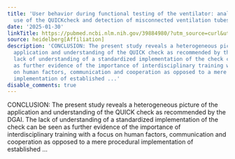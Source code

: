 ```yaml
---
title: 'User behavior during functional testing of the ventilator: analysis of the
  use of the QUICKcheck and detection of misconnected ventilation tubes'
date: '2025-01-30'
linkTitle: https://pubmed.ncbi.nlm.nih.gov/39884980/?utm_source=curl&utm_medium=rss&utm_campaign=pubmed-2&utm_content=1FakS-2QOkCT8HsMOQP1bCRQ4YzyumYOmxmF0moLsQ3dFB1E9V&fc=20220326224207&ff=20250131170637&v=2.18.0.post9+e462414
source: heidelberg[Affiliation]
description: 'CONCLUSION: The present study reveals a heterogeneous picture of the
  application and understanding of the QUICK check as recommended by the DGAI. The
  lack of understanding of a standardized implementation of the check can be seen
  as further evidence of the importance of interdisciplinary training with a focus
  on human factors, communication and cooperation as opposed to a mere procedural
  implementation of established ...'
disable_comments: true
---
```

CONCLUSION: The present study reveals a heterogeneous picture of the application and understanding of the QUICK check as recommended by the DGAI. The lack of understanding of a standardized implementation of the check can be seen as further evidence of the importance of interdisciplinary training with a focus on human factors, communication and cooperation as opposed to a mere procedural implementation of established ...